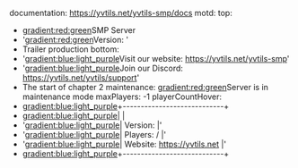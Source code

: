 documentation: https://yvtils.net/yvtils-smp/docs
motd:
  top:
  - <gradient:red:green>SMP Server
  - '<gradient:red:green>Version: <version>'
  - <yellow>Trailer production
  bottom:
  - '<gradient:blue:light_purple>Visit our website: https://yvtils.net/yvtils-smp'
  - '<gradient:blue:light_purple>Join our Discord: https://yvtils.net/yvtils/support'
  - <rainbow>The start of chapter 2
  maintenance: <gradient:red:green>Server is in maintenance mode
maxPlayers: -1
playerCountHover:
- <gradient:blue:light_purple>+----------------------------+
- <gradient:blue:light_purple>|         <serverName>         |
- '<gradient:blue:light_purple>|     Version: <version>     |'
- '<gradient:blue:light_purple>| Players: <players> / <maxPlayers> |'
- '<gradient:blue:light_purple>|   Website: https://yvtils.net   |'
- <gradient:blue:light_purple>+----------------------------+
